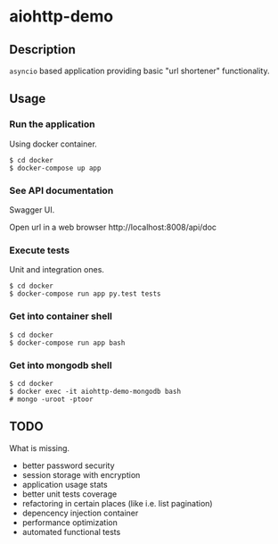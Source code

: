# aiohttp-demo

## Description

`asyncio` based application providing basic "url shortener" functionality.

## Usage

### Run the application

Using docker container.

```
$ cd docker
$ docker-compose up app
```

### See API documentation

Swagger UI.

Open url in a web browser http://localhost:8008/api/doc


### Execute tests

Unit and integration ones.

```
$ cd docker
$ docker-compose run app py.test tests
```

### Get into container shell

```
$ cd docker
$ docker-compose run app bash
```

### Get into mongodb shell

```
$ cd docker
$ docker exec -it aiohttp-demo-mongodb bash
# mongo -uroot -ptoor
```

## TODO

What is missing.

* better password security
* session storage with encryption
* application usage stats
* better unit tests coverage
* refactoring in certain places (like i.e. list pagination)
* depencency injection container
* performance optimization
* automated functional tests
